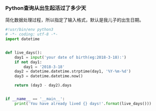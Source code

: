 ### Python查询从出生起活过了多少天

简化数据处理过程，所以指定了输入格式，默认是我儿子的出生日期。

```python
#!usr/bin/env python3
# -*- coding: utf-8 -*-
import datetime


def live_days():
    day1 = input('your date of birth(eg:2018-3-18):')
    if not day1:
        day1 = '2018-3-18'
    day2 = datetime.datetime.strptime(day1, '%Y-%m-%d')
    day3 = datetime.datetime.now()

    return (day3 - day2).days


if __name__ == '__main__':
    print('You have already lived {} days!'.format(live_days()))

```
